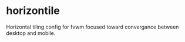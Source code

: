 # horizontile
Horizontal tiling config for fvwm focused toward convergance between desktop and mobile.

